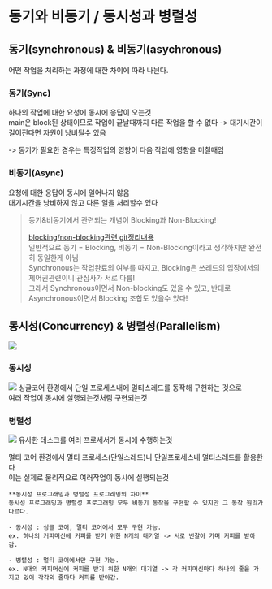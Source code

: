 # 동기와 비동기 / 동시성과 병렬성

## 동기(synchronous) & 비동기(asychronous)
어떤 작업을 처리하는 과정에 대한 차이에 따라 나뉜다.

### 동기(Sync)
하나의 작업에 대한 요청에 동시에 응답이 오는것<br>
main은 block된 상태이므로 작업이 끝날때까지 다른 작업을 할 수 없다 -> 대기시간이 길어진다면 자원이 낭비될수 있음

-> 동기가 필요한 경우는 특정작업의 영향이 다음 작업에 영향을 미칠때임
### 비동기(Async)
요청에 대한 응답이 동시에 일어나지 않음<br>
대기시간을 낭비하지 않고 다른 일을 처리할수 있다

> 동기&비동기에서 관련되는 개념이 Blocking과 Non-Blocking!
> 
> [blocking/non-blocking관련 git정리내용](https://github.com/fhwmqkfl/YJs_TIL/blob/main/CS/blockIO_nonblockIO.md)<br>
> 일반적으로 동기 = Blocking, 비동기 = Non-Blocking이라고 생각하지만 완전히 동일한게 아님<br>
> Synchronous는 작업완료의 여부를 따지고,  Blocking은 쓰레드의 입장에서의 제어권관련이니 관심사가 서로 다름!<br>
> 그래서 Synchronous이면서 Non-blocking도 있을 수 있고, 반대로 Asynchronous이면서 Blocking 조합도 있을수 있다!<br>

## 동시성(Concurrency) & 병렬성(Parallelism)
<img src="https://t1.daumcdn.net/cfile/tistory/99AD02405FBBB94910">

### 동시성 
<img src="https://velog.velcdn.com/images%2Fcha-suyeon%2Fpost%2Fe13b6da0-c211-44d6-a8bf-a7dee3d539b3%2Fimage.png">
싱글코어 환경에서 단일 프로세스내에 멀티스레드를 동작해 구현하는 것으로<br>
여러 작업이 동시에 실행되는것처럼 구현되는것


### 병렬성
<img src="https://velog.velcdn.com/images%2Fcha-suyeon%2Fpost%2Fd7ddc0d2-23b6-41fe-b406-3c1284634e22%2Fimage.png">
유사한 테스크를 여러 프로세서가 동시에 수행하는것

멀티 코어 환경에서 멀티 프로세스(단일스레드)나 단일프로세스내 멀티스레드를 활용한다<br>
이는 실제로 물리적으로 여러작업이 동시에 실행되는것

    **동시성 프로그래밍과 병렬성 프로그래밍의 차이**
    동시성 프로그래밍과 병렬성 프로그래밍 모두 비동기 동작을 구현할 수 있지만 그 동작 원리가 다르다.
    
    - 동시성 : 싱글 코어, 멀티 코어에서 모두 구현 가능.
    ex. 하나의 커피머신에 커피를 받기 위한 N개의 대기열 -> 서로 번갈아 가며 커피를 받아감.

    - 병렬성 : 멀티 코어에서만 구현 가능.
    ex. N대의 커피머신에 커피를 받기 위한 N개의 대기열 -> 각 커피머신마다 하나의 줄을 가지고 있어 각각의 줄마다 커피를 받아감.



